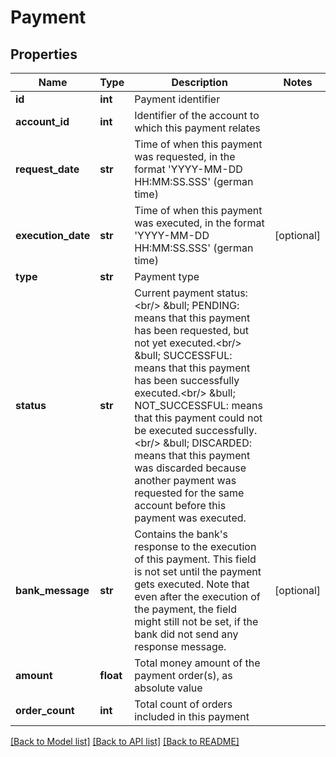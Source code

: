 # Payment

## Properties
Name | Type | Description | Notes
------------ | ------------- | ------------- | -------------
**id** | **int** | Payment identifier | 
**account_id** | **int** | Identifier of the account to which this payment relates | 
**request_date** | **str** | Time of when this payment was requested, in the format &#39;YYYY-MM-DD HH:MM:SS.SSS&#39; (german time) | 
**execution_date** | **str** | Time of when this payment was executed, in the format &#39;YYYY-MM-DD HH:MM:SS.SSS&#39; (german time) | [optional] 
**type** | **str** | Payment type | 
**status** | **str** | Current payment status:&lt;br/&gt; &amp;bull; PENDING: means that this payment has been requested, but not yet executed.&lt;br/&gt; &amp;bull; SUCCESSFUL: means that this payment has been successfully executed.&lt;br/&gt; &amp;bull; NOT_SUCCESSFUL: means that this payment could not be executed successfully.&lt;br/&gt; &amp;bull; DISCARDED: means that this payment was discarded because another payment was requested for the same account before this payment was executed. | 
**bank_message** | **str** | Contains the bank&#39;s response to the execution of this payment. This field is not set until the payment gets executed. Note that even after the execution of the payment, the field might still not be set, if the bank did not send any response message. | [optional] 
**amount** | **float** | Total money amount of the payment order(s), as absolute value | 
**order_count** | **int** | Total count of orders included in this payment | 

[[Back to Model list]](../README.md#documentation-for-models) [[Back to API list]](../README.md#documentation-for-api-endpoints) [[Back to README]](../README.md)


